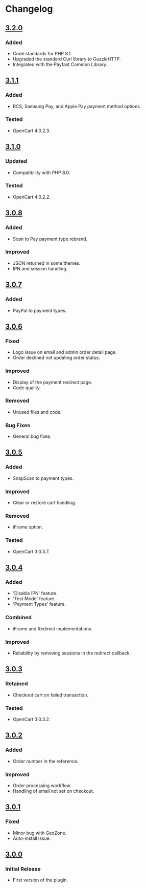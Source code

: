 # Changelog

## [3.2.0](https://github.com/Paygate/PayWeb_OpenCart/releases/tag/v3.2.0)

### Added

- Code standards for PHP 8.1.
- Upgraded the standard Curl library to GuzzleHTTP.
- Integrated with the Payfast Common Library.

## [3.1.1](https://github.com/Paygate/PayWeb_OpenCart/releases/tag/v3.1.1)

### Added

- RCS, Samsung Pay, and Apple Pay payment method options.

### Tested

- OpenCart 4.0.2.3.

## [3.1.0](https://github.com/Paygate/PayWeb_OpenCart/releases/tag/v3.1.0)

### Updated

- Compatibility with PHP 8.0.

### Tested

- OpenCart 4.0.2.2.

## [3.0.8](https://github.com/Paygate/PayWeb_OpenCart/releases/tag/v3.0.8)

### Added

- Scan to Pay payment type rebrand.

### Improved

- JSON returned in some themes.
- IPN and session handling.

## [3.0.7](https://github.com/Paygate/PayWeb_OpenCart/releases/tag/v3.0.7)

### Added

- PayPal to payment types.

## [3.0.6](https://github.com/Paygate/PayWeb_OpenCart/releases/tag/v3.0.6)

### Fixed

- Logo issue on email and admin order detail page.
- Order declined not updating order status.

### Improved

- Display of the payment redirect page.
- Code quality.

### Removed

- Unused files and code.

### Bug Fixes

- General bug fixes.

## [3.0.5](https://github.com/Paygate/PayWeb_OpenCart/releases/tag/v3.0.5)

### Added

- SnapScan to payment types.

### Improved

- Clear or restore cart handling.

### Removed

- iFrame option.

### Tested

- OpenCart 3.0.3.7.

## [3.0.4](https://github.com/Paygate/PayWeb_OpenCart/releases/tag/v3.0.4)

### Added

- 'Disable IPN' feature.
- 'Test Mode' feature.
- 'Payment Types' feature.

### Combined

- iFrame and Redirect implementations.

### Improved

- Reliability by removing sessions in the redirect callback.

## [3.0.3](https://github.com/Paygate/PayWeb_OpenCart/releases/tag/v3.0.3)

### Retained

- Checkout cart on failed transaction.

### Tested

- OpenCart 3.0.3.2.

## [3.0.2](https://github.com/Paygate/PayWeb_OpenCart/releases/tag/v3.0.2)

### Added

- Order number in the reference.

### Improved

- Order processing workflow.
- Handling of email not set on checkout.

## [3.0.1](https://github.com/Paygate/PayWeb_OpenCart/releases/tag/v3.0.1)

### Fixed

- Minor bug with GeoZone.
- Auto-install issue.

## [3.0.0](https://github.com/Paygate/PayWeb_OpenCart/releases/tag/v3.0.0)

### Initial Release

- First version of the plugin.  
